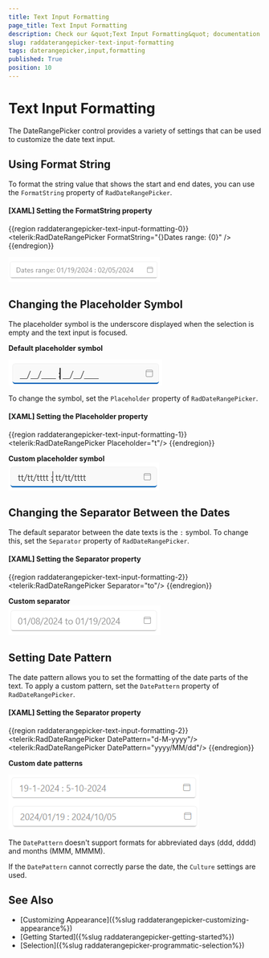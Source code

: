 ```yaml
---
title: Text Input Formatting
page_title: Text Input Formatting
description: Check our &quot;Text Input Formatting&quot; documentation article for the RadDateRangePicker WPF control.
slug: raddaterangepicker-text-input-formatting
tags: daterangepicker,input,formatting
published: True
position: 10
---
```


# Text Input Formatting

The DateRangePicker control provides a variety of settings that can be used to customize the date text input.

## Using Format String

To format the string value that shows the start and end dates, you can use the `FormatString` property of `RadDateRangePicker`.

#### __[XAML] Setting the FormatString property__
{{region raddaterangepicker-text-input-formatting-0}}
	<telerik:RadDateRangePicker FormatString="{}Dates range: {0}" />
{{endregion}}

![Picture showing WPF RadDateRangePicker with custom format string](images/raddaterangepicker-text-input-formatting-0.png)

## Changing the Placeholder Symbol

The placeholder symbol is the underscore displayed when the selection is empty and the text input is focused.

__Default placeholder symbol__  

![Picture showing WPF RadDateRangePicker default placeholder](images/raddaterangepicker-text-input-formatting-1.png)

To change the symbol, set the `Placeholder` property of `RadDateRangePicker`.

#### __[XAML] Setting the Placeholder property__
{{region raddaterangepicker-text-input-formatting-1}}
	<telerik:RadDateRangePicker Placeholder="t"/>
{{endregion}}

__Custom placeholder symbol__  
![Picture showing WPF RadDateRangePicker with custom placeholder](images/raddaterangepicker-text-input-formatting-2.png)

## Changing the Separator Between the Dates

The default separator between the date texts is the `:` symbol. To change this, set the `Separator` property of `RadDateRangePicker`.

#### __[XAML] Setting the Separator property__
{{region raddaterangepicker-text-input-formatting-2}}
	<telerik:RadDateRangePicker Separator="to"/>
{{endregion}}

__Custom separator__  
![Picture showing WPF RadDateRangePicker with custom separator](images/raddaterangepicker-text-input-formatting-3.png)

## Setting Date Pattern

The date pattern allows you to set the formatting of the date parts of the text. To apply a custom pattern, set the `DatePattern` property of `RadDateRangePicker`.

#### __[XAML] Setting the Separator property__
{{region raddaterangepicker-text-input-formatting-2}}
	<telerik:RadDateRangePicker DatePattern="d-M-yyyy"/>
	<telerik:RadDateRangePicker DatePattern="yyyy/MM/dd"/>
{{endregion}}

__Custom date patterns__   
  
![Picture showing WPF RadDateRangePicker with custom date pattern](images/raddaterangepicker-text-input-formatting-4.png)

The `DatePattern` doesn't support formats for abbreviated days (ddd, dddd) and months (MMM, MMMM).

If the `DatePattern` cannot correctly parse the date, the `Culture` settings are used.

## See Also  
* [Customizing Appearance]({%slug raddaterangepicker-customizing-appearance%})
* [Getting Started]({%slug raddaterangepicker-getting-started%})
* [Selection]({%slug raddaterangepicker-programmatic-selection%})
